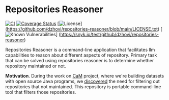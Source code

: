 # Repositories Reasoner

[![CI](https://github.com/dzhovi/repositories-reasoner/actions/workflows/ci.yml/badge.svg)](https://github.com/dzhovi/repositories-reasoner/actions/workflows/ci.yml)
[![Coverage Status](https://coveralls.io/repos/github/dzhovi/repositories-reasoner/badge.svg?branch=main)](https://coveralls.io/github/dzhovi/repositories-reasoner?branch=main)
[![License](https://img.shields.io/badge/license-MIT-green.svg)]
(https://github.com/dzhovi/repositories-reasoner/blob/main/LICENSE.txt)
[![Known Vulnerabilities](https://snyk.io/test/github/dzhovi/repositories-reasoner/badge.svg)]
(https://snyk.io/test/github/dzhovi/repositories-reasoner)

Repositories Reasoner is a command-line application that facilitates llm capabilities to reason about different aspects
of repository.
Primary task that can be solved using repositories reasoner is to determine whether repository maintained or not.

**Motivation**. During the work on [CaM](https://github.com/yegor256/cam) project,
where we're building datasets with open source Java programs,
we [discovered](https://github.com/yegor256/cam/issues/297)
the need for filtering out repositories that not maintained. This repository is portable command-line tool that filters 
those repositories.
